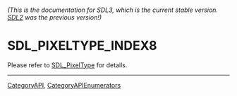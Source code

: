 ###### (This is the documentation for SDL3, which is the current stable version. [SDL2](https://wiki.libsdl.org/SDL2/) was the previous version!)
# SDL_PIXELTYPE_INDEX8

Please refer to [SDL_PixelType](SDL_PixelType) for details.

----
[CategoryAPI](CategoryAPI), [CategoryAPIEnumerators](CategoryAPIEnumerators)

